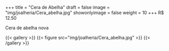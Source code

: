 +++
title = "Cera de Abelha"
draft = false
image = "img/joalheria/Cera_abelha.jpg"
showonlyimage = false
weight = 10
+++
<span class="price">R$ 12.50</span>

<!--more-->

Cera de abelha nova

{{< gallery >}}
{{< figure src="img/joalheria/Cera_abelha.jpg" >}}
{{< /gallery >}}
